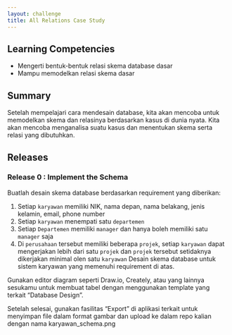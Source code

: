 ```yaml
---
layout: challenge
title: All Relations Case Study
---
```


## Learning Competencies

* Mengerti bentuk-bentuk relasi skema database dasar
* Mampu memodelkan relasi skema dasar

## Summary

Setelah mempelajari cara mendesain database, kita akan mencoba untuk memodelkan skema dan relasinya berdasarkan kasus di dunia nyata. Kita akan mencoba menganalisa suatu kasus dan menentukan skema serta relasi yang dibutuhkan.

## Releases

### Release 0 : Implement the Schema

Buatlah desain skema database berdasarkan requirement yang diberikan:

1. Setiap `karyawan` memiliki NIK, nama depan, nama belakang, jenis kelamin, email, phone number
2. Setiap `karyawan` menempati satu `departemen`
3. Setiap `Departemen` memiliki `manager` dan hanya boleh memiliki satu `manager` saja
4. Di `perusahaan` tersebut memiliki beberapa `projek`, setiap `karyawan` dapat mengerjakan lebih dari satu `projek` dan `projek` tersebut setidaknya dikerjakan minimal olen satu `karyawan`
Desain skema database untuk sistem karyawan yang memenuhi requirement di atas.

Gunakan editor diagram seperti Draw.io, Creately, atau yang lainnya sesukamu untuk membuat tabel dengan menggunakan template yang terkait “Database Design”.

Setelah selesai, gunakan fasilitas “Export” di aplikasi terkait untuk menyimpan file dalam format gambar dan upload ke dalam repo kalian dengan nama karyawan_schema.png
